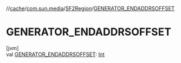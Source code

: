 //[cache](../../../index.md)/[com.sun.media](../index.md)/[SF2Region](index.md)/[GENERATOR_ENDADDRSOFFSET](-g-e-n-e-r-a-t-o-r_-e-n-d-a-d-d-r-s-o-f-f-s-e-t.md)

# GENERATOR_ENDADDRSOFFSET

[jvm]\
val [GENERATOR_ENDADDRSOFFSET](-g-e-n-e-r-a-t-o-r_-e-n-d-a-d-d-r-s-o-f-f-s-e-t.md): [Int](https://kotlinlang.org/api/latest/jvm/stdlib/kotlin/-int/index.html)
